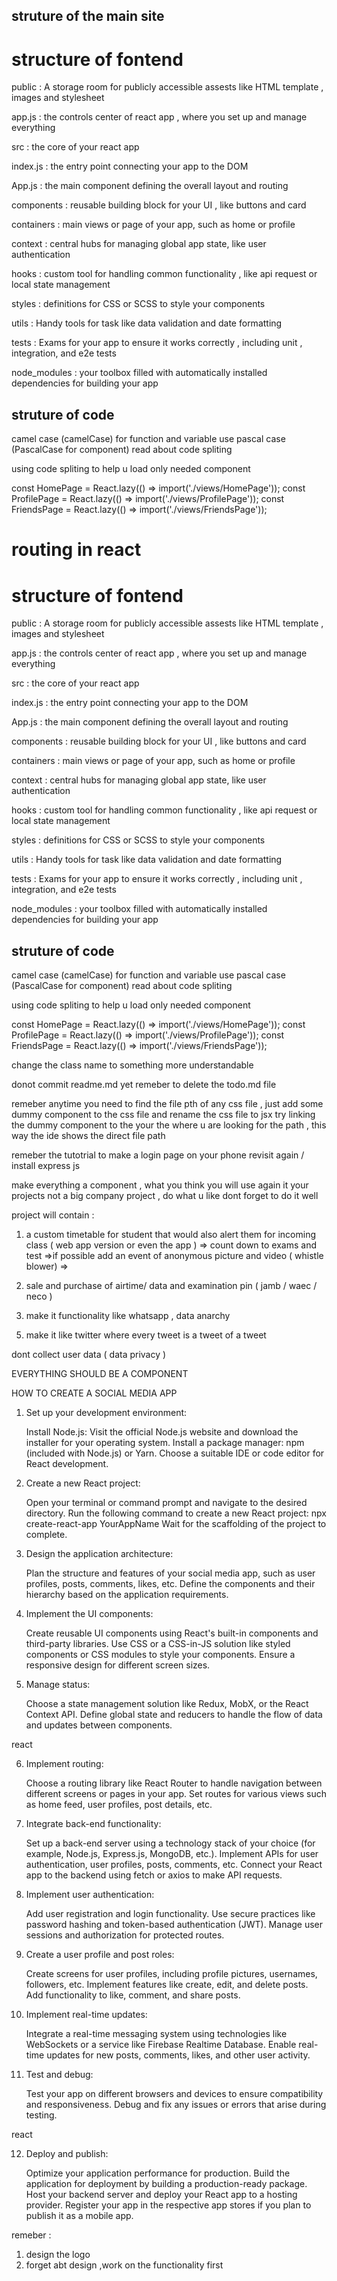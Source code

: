## struture of the main site

# structure of fontend

public : A storage room for publicly accessible assests like HTML template , images and stylesheet

app.js : the controls center of react app , where you set up and manage everything

src : the core of your react app

index.js : the entry point connecting your app to the DOM

App.js : the main component defining the overall layout and routing

components : reusable building block for your UI , like buttons and card

containers : main views or page of your app, such as home or profile

context : central hubs for managing global app state, like user authentication

hooks : custom tool for handling common functionality , like api request or local state management

styles : definitions for CSS or SCSS to style your components

utils : Handy tools for task like data validation and date formatting

tests : Exams for your app to ensure it works correctly , including unit , integration, and e2e tests

node_modules : your toolbox filled with automatically installed dependencies for building your app

## struture of code

camel case (camelCase) for function and variable
use pascal case (PascalCase for component)
read about code spliting

using code spliting to help u load only needed component

const HomePage = React.lazy(() => import('./views/HomePage'));
const ProfilePage = React.lazy(() => import('./views/ProfilePage'));
const FriendsPage = React.lazy(() => import('./views/FriendsPage'));

# routing in react

# structure of fontend

public : A storage room for publicly accessible assests like HTML template , images and stylesheet

app.js : the controls center of react app , where you set up and manage everything

src : the core of your react app

index.js : the entry point connecting your app to the DOM

App.js : the main component defining the overall layout and routing

components : reusable building block for your UI , like buttons and card

containers : main views or page of your app, such as home or profile

context : central hubs for managing global app state, like user authentication

hooks : custom tool for handling common functionality , like api request or local state management

styles : definitions for CSS or SCSS to style your components

utils : Handy tools for task like data validation and date formatting

tests : Exams for your app to ensure it works correctly , including unit , integration, and e2e tests

node_modules : your toolbox filled with automatically installed dependencies for building your app

## struture of code

camel case (camelCase) for function and variable
use pascal case (PascalCase for component)
read about code spliting

using code spliting to help u load only needed component

const HomePage = React.lazy(() => import('./views/HomePage'));
const ProfilePage = React.lazy(() => import('./views/ProfilePage'));
const FriendsPage = React.lazy(() => import('./views/FriendsPage'));

change the class name to something more understandable

donot commit readme.md yet
remeber to delete the todo.md file

remeber anytime you need to find the file pth of any css file , just add some dummy component to the css file and rename the css file to jsx try linking the dummy component to the your the where u are looking for the path , this way the ide shows the direct file path

remeber the tutotrial to make a login page on your phone revisit again / install express js

make everything a component , what you think you will use again
it your projects not a big company project , do what u like dont forget to do it well

project will contain :

1. a custom timetable for student that would also alert them for incoming class ( web app version or even the app )
   => count down to exams and test
   =>if possible add an event of anonymous picture and video ( whistle blower)
   =>

2. sale and purchase of airtime/ data and examination pin ( jamb / waec / neco )

3. make it functionality like whatsapp , data anarchy

5) make it like twitter where every tweet is a tweet of a tweet

dont collect user data ( data privacy )

EVERYTHING SHOULD BE A COMPONENT

HOW TO CREATE A SOCIAL MEDIA APP

1. Set up your development environment:

   Install Node.js: Visit the official Node.js website and download the installer for your operating system.
   Install a package manager: npm (included with Node.js) or Yarn.
   Choose a suitable IDE or code editor for React development.

2. Create a new React project:

   Open your terminal or command prompt and navigate to the desired directory.
   Run the following command to create a new React project: npx create-react-app YourAppName
   Wait for the scaffolding of the project to complete.

3. Design the application architecture:

   Plan the structure and features of your social media app, such as user profiles, posts, comments, likes, etc.
   Define the components and their hierarchy based on the application requirements.

4. Implement the UI components:

   Create reusable UI components using React's built-in components and third-party libraries.
   Use CSS or a CSS-in-JS solution like styled components or CSS modules to style your components.
   Ensure a responsive design for different screen sizes.

5. Manage status:

   Choose a state management solution like Redux, MobX, or the React Context API.
   Define global state and reducers to handle the flow of data and updates between components.

react

6. Implement routing:

   Choose a routing library like React Router to handle navigation between different screens or pages in your app.
   Set routes for various views such as home feed, user profiles, post details, etc.

7. Integrate back-end functionality:

   Set up a back-end server using a technology stack of your choice (for example, Node.js, Express.js, MongoDB, etc.).
   Implement APIs for user authentication, user profiles, posts, comments, etc.
   Connect your React app to the backend using fetch or axios to make API requests.

8. Implement user authentication:

   Add user registration and login functionality.
   Use secure practices like password hashing and token-based authentication (JWT).
   Manage user sessions and authorization for protected routes.

9. Create a user profile and post roles:

   Create screens for user profiles, including profile pictures, usernames, followers, etc.
   Implement features like create, edit, and delete posts.
   Add functionality to like, comment, and share posts.

10. Implement real-time updates:

    Integrate a real-time messaging system using technologies like WebSockets or a service like Firebase Realtime Database.
    Enable real-time updates for new posts, comments, likes, and other user activity.

11. Test and debug:

    Test your app on different browsers and devices to ensure compatibility and responsiveness.
    Debug and fix any issues or errors that arise during testing.

react

12. Deploy and publish:

    Optimize your application performance for production.
    Build the application for deployment by building a production-ready package.
    Host your backend server and deploy your React app to a hosting provider.
    Register your app in the respective app stores if you plan to publish it as a mobile app.

remeber :

1. design the logo
2. forget abt design ,work on the functionality first
